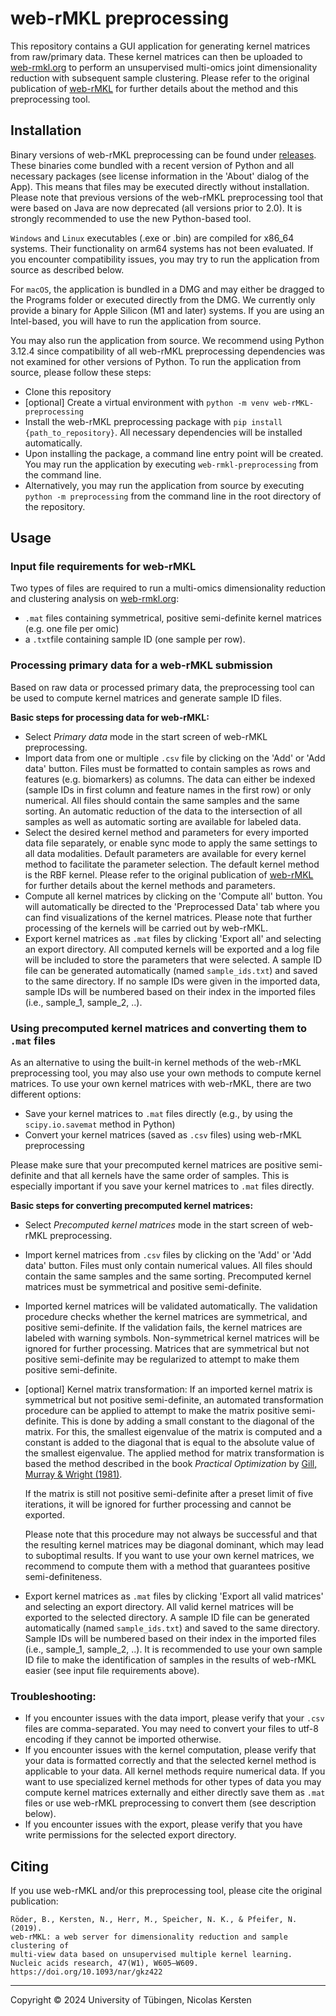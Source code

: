 # web-rMKL preprocessing

This repository contains a GUI application for generating kernel matrices from raw/primary data. These kernel
matrices can then be uploaded to [web-rmkl.org](https://web-rmkl.org) to perform an unsupervised multi-omics joint
dimensionality reduction with subsequent sample clustering. Please refer to the original publication of
[web-rMKL](https://doi.org/10.1093/nar/gkz422) for further details about the method and this preprocessing tool.

## Installation

Binary versions of web-rMKL preprocessing can be found under
[releases](https://github.com/pfeiferAI/web-rMKL-preprocessing/releases). These binaries come bundled with a recent version
of Python and all necessary packages (see license information in the 'About' dialog of the App). This means that files
may be executed directly without installation. Please note that previous versions of the web-rMKL preprocessing tool 
that were based on Java are now deprecated (all versions prior to 2.0). It is strongly recommended to use the new
Python-based tool.

`Windows` and `Linux` executables (.exe or .bin) are compiled for x86_64 systems. Their functionality on arm64 systems
has not been evaluated. If you encounter compatibility issues, you may try to run the application from source as
described below.

For `macOS`, the application is bundled in a DMG and may either be dragged to the Programs folder or executed directly
from the DMG. We currently only provide a binary for Apple Silicon (M1 and later) systems. If you are using an Intel-based, you will have to run the application from source.

You may also run the application from source. We recommend using Python 3.12.4 since compatibility of all web-rMKL preprocessing dependencies was not examined for other versions of Python. To run the application from source, please follow these steps:
- Clone this repository
- [optional] Create a virtual environment with `python -m venv web-rMKL-preprocessing`
- Install the web-rMKL preprocessing package with `pip install {path_to_repository}`. All necessary dependencies will
  be installed automatically.
- Upon installing the package, a command line entry point will be created. You may run the application by executing
  `web-rmkl-preprocessing` from the command line.
- Alternatively, you may run the application from source by executing `python -m preprocessing` from the
  command line in the root directory of the repository.

## Usage

### Input file requirements for web-rMKL

Two types of files are required to run a multi-omics dimensionality reduction and clustering analysis on
[web-rmkl.org](https://web-rmkl.org):
- `.mat` files containing symmetrical, positive semi-definite kernel matrices (e.g. one file per omic)
- a `.txt`file containing sample ID (one sample per row).

### Processing primary data for a web-rMKL submission

Based on raw data or processed primary data, the preprocessing tool can be used to compute kernel matrices and
generate sample ID files.

**Basic steps for processing data for web-rMKL:**

- Select _Primary data_ mode in the start screen of web-rMKL preprocessing.
- Import data from one or multiple `.csv` file by clicking on the 'Add' or 'Add data' button. Files must be formatted to 
  contain samples as rows and features (e.g. biomarkers) as columns. The data can either be indexed (sample IDs in first 
  column and feature names in the first row) or only numerical. All files should contain the same samples and the same sorting.
  An automatic reduction of the data to the intersection of all samples as well as automatic sorting are available for
  labeled data.
- Select the desired kernel method and parameters for every imported data file separately, or enable sync mode to
  apply the same settings to all data modalities. Default parameters are available for every kernel method to facilitate
  the parameter selection. The default kernel method is the RBF kernel. Please refer to the original publication of
  [web-rMKL](https://doi.org/10.1093/nar/gkz422) for further details about the kernel methods and parameters.
- Compute all kernel matrices by clicking on the 'Compute all' button. You will automatically be directed to the
  'Preprocessed Data' tab where you can find visualizations of the kernel matrices. Please note that further processing
  of the kernels will be carried out by web-rMKL.
- Export kernel matrices as `.mat` files by clicking 'Export all' and selecting an export directory. All computed
  kernels will be exported and a log file will be included to store the parameters that were selected. A sample ID file
  can be generated automatically (named `sample_ids.txt`) and saved to the same directory. If no sample IDs were given
  in the imported data, sample IDs will be numbered based on their index in the imported files
  (i.e., sample_1, sample_2, ..).

### Using precomputed kernel matrices and converting them to `.mat` files

As an alternative to using the built-in kernel methods of the web-rMKL preprocessing tool, you may also use your own
methods to compute kernel matrices. To use your own kernel matrices with web-rMKL, there are two different options:
- Save your kernel matrices to `.mat` files directly (e.g., by using the `scipy.io.savemat` method in Python)
- Convert your kernel matrices (saved as `.csv` files) using web-rMKL preprocessing

Please make sure that your precomputed kernel matrices are positive semi-definite and that all kernels have the same
order of samples. This is especially important if you save your kernel matrices to `.mat` files directly.

**Basic steps for converting precomputed kernel matrices:**

- Select _Precomputed kernel matrices_ mode in the start screen of web-rMKL preprocessing.
- Import kernel matrices from `.csv` files by clicking on the 'Add' or 'Add data' button. Files must only contain
  numerical values. All files should contain the same samples and the same sorting. Precomputed kernel matrices must
  be symmetrical and positive semi-definite.
- Imported kernel matrices will be validated automatically. The validation procedure checks whether the kernel matrices
  are symmetrical, and positive semi-definite. If the validation fails, the kernel matrices are labeled with warning
  symbols. Non-symmetrical kernel matrices will be ignored for further processing. Matrices that are symmetrical but
  not positive semi-definite may be regularized to attempt to make them positive semi-definite.
- [optional] Kernel matrix transformation: If an imported kernel matrix is symmetrical but not positive semi-definite,
  an automated transformation procedure can be applied to attempt to make the matrix positive semi-definite. This is
  done by adding a small constant to the diagonal of the matrix. For this, the smallest eigenvalue of the matrix is
  computed and a constant is added to the diagonal that is equal to the absolute value of the smallest eigenvalue. The applied method for matrix transformation is based the method described in the book *Practical Optimization* by [Gill, Murray & Wright (1981)](https://doi.org/10.1137/1.9781611975604).
  
  If the matrix is still not positive semi-definite after a preset limit of five iterations,
  it will be ignored for further processing and cannot be exported.
  
  Please note that this procedure may not
  always be successful and that the resulting kernel matrices may be diagonal dominant, which may lead to suboptimal
  results. If you want to use your own kernel matrices, we recommend to compute them with a method that guarantees
  positive semi-definiteness.
- Export kernel matrices as `.mat` files by clicking 'Export all valid matrices' and selecting an export directory. All 
  valid kernel matrices will be exported to the selected directory. A sample ID file can be generated automatically 
  (named `sample_ids.txt`) and saved to the same directory. Sample IDs will be numbered based on their index in the
  imported files (i.e., sample_1, sample_2, ..). It is recommended to use your own sample ID file to make the
  identification of samples in the results of web-rMKL easier (see input file requirements above).

### Troubleshooting:

- If you encounter issues with the data import, please verify that your `.csv` files are comma-separated. You may need
  to convert your files to utf-8 encoding if they cannot be imported otherwise.
- If you encounter issues with the kernel computation, please verify that your data is formatted correctly and that
  the selected kernel method is applicable to your data. All kernel methods require numerical data. If you want to use
  specialized kernel methods for other types of data you may compute kernel matrices externally and either directly save
  them as `.mat` files or use web-rMKL preprocessing to convert them (see description below).
- If you encounter issues with the export, please verify that you have write permissions for the selected export
  directory.

## Citing

If you use web-rMKL and/or this preprocessing tool, please cite the original publication:
```
Röder, B., Kersten, N., Herr, M., Speicher, N. K., & Pfeifer, N. (2019).
web-rMKL: a web server for dimensionality reduction and sample clustering of
multi-view data based on unsupervised multiple kernel learning.
Nucleic acids research, 47(W1), W605–W609. https://doi.org/10.1093/nar/gkz422
```

---

Copyright &copy; 2024 University of Tübingen, Nicolas Kersten